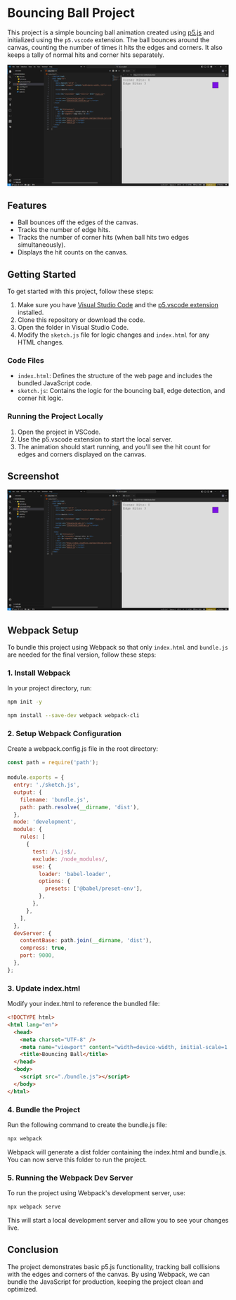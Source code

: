 # Bouncing Ball Project

This project is a simple bouncing ball animation created using [p5.js](https://p5js.org/) and initialized using the `p5.vscode` extension. The ball bounces around the canvas, counting the number of times it hits the edges and corners. It also keeps a tally of normal hits and corner hits separately.

![Bouncing Ball Screenshot](./screenshot.png)

## Features

- Ball bounces off the edges of the canvas.
- Tracks the number of edge hits.
- Tracks the number of corner hits (when ball hits two edges simultaneously).
- Displays the hit counts on the canvas.

## Getting Started

To get started with this project, follow these steps:

1. Make sure you have [Visual Studio Code](https://code.visualstudio.com/) and the [p5.vscode extension](https://marketplace.visualstudio.com/items?itemName=samplavigne.p5-vscode) installed.
2. Clone this repository or download the code.
3. Open the folder in Visual Studio Code.
4. Modify the `sketch.js` file for logic changes and `index.html` for any HTML changes.

### Code Files

- `index.html`: Defines the structure of the web page and includes the bundled JavaScript code.
- `sketch.js`: Contains the logic for the bouncing ball, edge detection, and corner hit logic.

### Running the Project Locally

1. Open the project in VSCode.
2. Use the p5.vscode extension to start the local server.
3. The animation should start running, and you'll see the hit count for edges and corners displayed on the canvas.

## Screenshot

![Bouncing Ball Animation](./screenshot.png)

## Webpack Setup

To bundle this project using Webpack so that only `index.html` and `bundle.js` are needed for the final version, follow these steps:

### 1. Install Webpack

In your project directory, run:

```bash
npm init -y
```
```bash
npm install --save-dev webpack webpack-cli
```
### 2. Setup Webpack Configuration

Create a webpack.config.js file in the root directory:

```javascript
const path = require('path');

module.exports = {
  entry: './sketch.js',
  output: {
    filename: 'bundle.js',
    path: path.resolve(__dirname, 'dist'),
  },
  mode: 'development',
  module: {
    rules: [
      {
        test: /\.js$/,
        exclude: /node_modules/,
        use: {
          loader: 'babel-loader',
          options: {
            presets: ['@babel/preset-env'],
          },
        },
      },
    ],
  },
  devServer: {
    contentBase: path.join(__dirname, 'dist'),
    compress: true,
    port: 9000,
  },
};
```
### 3. Update index.html

Modify your index.html to reference the bundled file:

```html
<!DOCTYPE html>
<html lang="en">
  <head>
    <meta charset="UTF-8" />
    <meta name="viewport" content="width=device-width, initial-scale=1.0" />
    <title>Bouncing Ball</title>
  </head>
  <body>
    <script src="./bundle.js"></script>
  </body>
</html>
```
### 4. Bundle the Project

Run the following command to create the bundle.js file:

```bash
npx webpack
```
Webpack will generate a dist folder containing the index.html and bundle.js. You can now serve this folder to run the project.

### 5. Running the Webpack Dev Server

To run the project using Webpack's development server, use:
```bash
npx webpack serve
```
This will start a local development server and allow you to see your changes live.

## Conclusion

The project demonstrates basic p5.js functionality, tracking ball collisions with the edges and corners of the canvas. By using Webpack, we can bundle the JavaScript for production, keeping the project clean and optimized.

